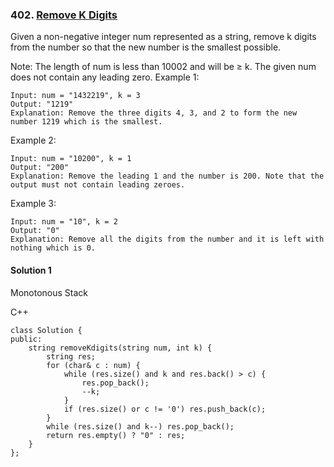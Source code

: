 ### 402\. [Remove K Digits](https://leetcode.com/problems/remove-k-digits/)

Given a non-negative integer num represented as a string, remove k digits from the number so that the new number is the smallest possible.

Note:
The length of num is less than 10002 and will be ≥ k.
The given num does not contain any leading zero.
Example 1:
```
Input: num = "1432219", k = 3
Output: "1219"
Explanation: Remove the three digits 4, 3, and 2 to form the new number 1219 which is the smallest.
```

Example 2:
```
Input: num = "10200", k = 1
Output: "200"
Explanation: Remove the leading 1 and the number is 200. Note that the output must not contain leading zeroes.
```

Example 3:
```
Input: num = "10", k = 2
Output: "0"
Explanation: Remove all the digits from the number and it is left with nothing which is 0.
```

#### Solution 1

Monotonous Stack

C++

```
class Solution {
public:
    string removeKdigits(string num, int k) {
        string res;
        for (char& c : num) {
            while (res.size() and k and res.back() > c) {
                res.pop_back();
                --k;
            }
            if (res.size() or c != '0') res.push_back(c);
        }
        while (res.size() and k--) res.pop_back();
        return res.empty() ? "0" : res;
    }
};
```
